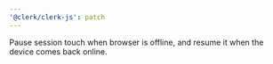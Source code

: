 ```yaml
---
'@clerk/clerk-js': patch
---
```


Pause session touch when browser is offline, and resume it when the device comes back online.
